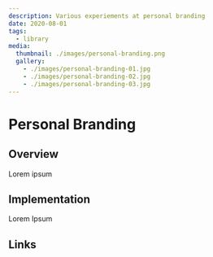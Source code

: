 ```yaml
---
description: Various experiements at personal branding
date: 2020-08-01
tags:
  - library
media:
  thumbnail: ./images/personal-branding.png
  gallery:
    - ./images/personal-branding-01.jpg
    - ./images/personal-branding-02.jpg
    - ./images/personal-branding-03.jpg
---
```


# Personal Branding

## Overview

Lorem ipsum

## Implementation

Lorem Ipsum

## Links



